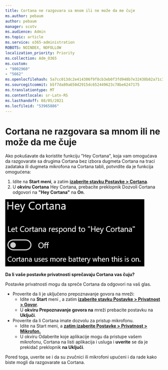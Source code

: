 ```yaml
---
title: Cortana ne razgovara sa mnom ili ne može da me čuje
ms.author: pebaum
author: pebaum
manager: scotv
ms.audience: Admin
ms.topic: article
ms.service: o365-administration
ROBOTS: NOINDEX, NOFOLLOW
localization_priority: Priority
ms.collection: Adm_O365
ms.custom:
- "9002960"
- "5662"
ms.openlocfilehash: 5a7cc013dc2e414306f9f8cb3eb0f3fd948b7e32438b82a71c31219b65a180e4
ms.sourcegitcommit: b5f7da89a650d2915dc652449623c78be6247175
ms.translationtype: MT
ms.contentlocale: sr-Latn-RS
ms.lasthandoff: 08/05/2021
ms.locfileid: "53965886"
---
```

# <a name="cortana-doesnt-talk-to-me-or-cant-hear-me"></a>Cortana ne razgovara sa mnom ili ne može da me čuje

Ako pokušavate da koristite funkciju "Hey Cortana", koja vam omogućava da razgovarate sa drugima Cortana bez izbora dugmeta Cortana na traci zadataka ili dugmeta mikrofona na Cortana tabli, potvrdite da je funkcija omogućena:

1. Idite na **Start meni**, a zatim **[izaberite stavku Postavke > Cortana](ms-settings:cortana?activationSource=GetHelp)**.
2. U **okviru Cortana** Hey Cortana, prebacite preklopnik Dozvoli Cortana odgovori na **"Hey Cortana"** na **On**.

![Hey Cortana](media/hey-cortana.png)

**Da li vaše postavke privatnosti sprečavaju Cortana vas čuju?**

Postavke privatnosti mogu da spreče Cortana da odgovori na vaš glas.
- Proverite da li je uključeno prepoznavanje govora na mreži:
    - Idite na **Start** meni , a zatim **[izaberite stavku Postavke > Privatnost > Govor](ms-settings:privacy-speech?activationSource=GetHelp)**.
    - U **okviru Prepoznavanje govora na** mreži prebacite postavku na **Uključi**.
- Proverite da li Cortana imate dozvolu za pristup mikrofonu. 
    - Idite na Start meni, a **[zatim izaberite Postavke > Privatnost > Mikrofon.](ms-settings:privacy-microphone?activationSource=GetHelp)**
    - U okviru Odaberite koje aplikacije mogu  da pristupe vašem mikrofonu, Cortana na listi aplikacija i usluga i **uverite** se da je prekidač preklopnik **na Uključi**.

Pored toga, uverite se i da su zvučnici ili mikrofoni upućeni i da rade kako biste mogli da razgovarate sa Cortana.
